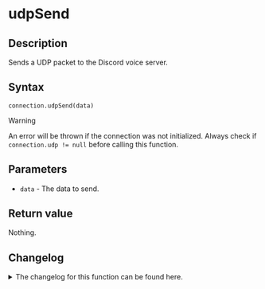 # udpSend 

## Description

Sends a UDP packet to the Discord voice server.

## Syntax

```
connection.udpSend(data)
```

> [!WARNING]  
> An error will be thrown if the connection was not initialized. Always check if `connection.udp != null` before calling this function.

## Parameters

- `data` - The data to send.

## Return value

Nothing.

## Changelog
<details>

<summary>The changelog for this function can be found here.</summary>

### 1.0.0

- Initial implementation

</details>
